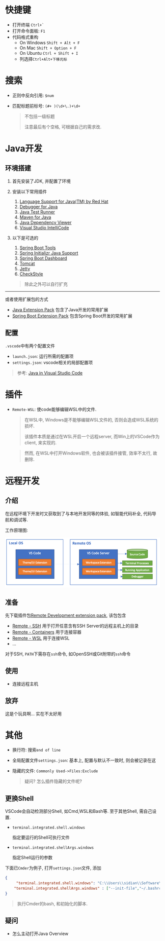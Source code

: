 # 快捷键

* 打开终端 ```Ctrl+` ```
* 打开命令面板: `F1`
* 代码格式重构
  * On Windows `Shift + Alt + F`
  * On Mac `Shift + Option + F`
  * On Ubuntu `Ctrl + Shift + I`
  * 列选择`Ctrl+Alt+下移光标`

# 搜索

* 正则中反向引用: `$num`

* 匹配标题前标号: `(#+ )(\d+\.)+\d+ `

  > 不包括一级标题
  >
  > 注意最后有个空格, 可根据自己的需求改.

# Java开发

## 环境搭建

1. 首先安装了JDK, 并配置了环境

2. 安装以下常用插件
   1. [Language Support for Java(TM) by Red Hat](https://marketplace.visualstudio.com/items?itemName=redhat.java)
   2. [Debugger for Java](https://marketplace.visualstudio.com/items?itemName=vscjava.vscode-java-debug)
   3. [Java Test Runner](https://marketplace.visualstudio.com/items?itemName=vscjava.vscode-java-test)
   4. [Maven for Java](https://marketplace.visualstudio.com/items?itemName=vscjava.vscode-maven)
   5. [Java Dependency Viewer](https://marketplace.visualstudio.com/items?itemName=vscjava.vscode-java-dependency)
   6. [Visual Studio IntelliCode](https://marketplace.visualstudio.com/items?itemName=VisualStudioExptTeam.vscodeintellicode)
3. 以下是可选的
   1. [Spring Boot Tools](https://marketplace.visualstudio.com/items?itemName=Pivotal.vscode-spring-boot)
   2. [Spring Initializr Java Support](https://marketplace.visualstudio.com/items?itemName=vscjava.vscode-spring-initializr)
   3. [Spring Boot Dashboard](https://marketplace.visualstudio.com/items?itemName=vscjava.vscode-spring-boot-dashboard)
   4. [Tomcat](https://marketplace.visualstudio.com/items?itemName=adashen.vscode-tomcat)
   5. [Jetty](https://marketplace.visualstudio.com/items?itemName=SummerSun.vscode-jetty)
   6. [CheckStyle](https://marketplace.visualstudio.com/items?itemName=shengchen.vscode-checkstyle)

	> 除此之外可以自行扩充

------------

或者使用扩展包的方式

* [Java Extension Pack](https://marketplace.visualstudio.com/items?itemName=vscjava.vscode-java-pack) 包含了Java开发的常用扩展
* [Spring Boot Extension Pack](https://marketplace.visualstudio.com/items?itemName=Pivotal.vscode-boot-dev-pack) 包含Spring Boot开发的常用扩展

## 配置

`.vscode`中有两个配置文件

* `launch.json`: 运行所需的配置项
* `settings.json`: vscode相关的局部配置项

> 参考: [Java in Visual Studio Code](https://code.visualstudio.com/docs/languages/java)

# 插件

* `Remote-WSL`: 使code能够编辑WSL中的文件.

  > 在WSL中, Windows是不能够编辑WSL文件的, 否则会造成WSL系统的损坏.
  >
  > 该插件本质是通过在WSL开启一个远程server, 而Win上的VSCode作为client, 来实现的.
  
  > 然而, 在WSL中打开Windows软件, 也会被该插件接管, 效率不太行, 故删除.

# 远程开发

## 介绍

在远程环境下开发时又获取到了与本地开发同等的体验, 如智能代码补全, 代码导航和调试等.

工作原理图:

![Architecture](.VSCode/architecture.png)

## 准备

先下载插件包[Remote Development extension pack](https://aka.ms/vscode-remote/download/extension), 该包包含

* [Remote - SSH](https://code.visualstudio.com/docs/remote/ssh) 用于打开任意含有SSH Server的远程主机上的目录
* [Remote - Containers](https://code.visualstudio.com/docs/remote/containers) 用于连接容器
* [Remote - WSL](https://code.visualstudio.com/docs/remote/wsl) 用于连接WSL
* ...

对于SSH, `PATH`下需存在`ssh`命令, 如OpenSSH或Git附带的`ssh`命令

## 使用

* 连接远程主机

## 放弃

这是个玩具啊... 实在不太好用

# 其他

* 换行符: 搜索`end of line`

* 全局配置文件`settings.json`: 基本上, 配置与默认不一致时, 则会被记录在这

* 隐藏的文件: `Commonly Used->Files:Exclude`

  > 疑问? 怎么插件隐藏的文件呢?

## 更换Shell

VSCode会自动检测部分Shell, 如Cmd,WSL和Bash等. 至于其他Shell, 需自己设置.

* `terminal.integrated.shell.windows`

  指定要运行的Shell可执行文件

* `terminal.integrated.shellArgs.windows`

  指定Shell运行的参数

下面已`Cmder`为例子, 打开`settings.json`文件, 添加

```json
{
     "terminal.integrated.shell.windows": "C:\\Users\\sidian\\Software\\cmder\\vendor\\git-for-windows\\bin\\bash.exe",
    "terminal.integrated.shellArgs.windows" : ["--init-file","~/.bashrc_custom.sh"],
}
```

> 执行Cmder的bash, 和初始化的脚本.



## 疑问

* 怎么主动打开Java Overview